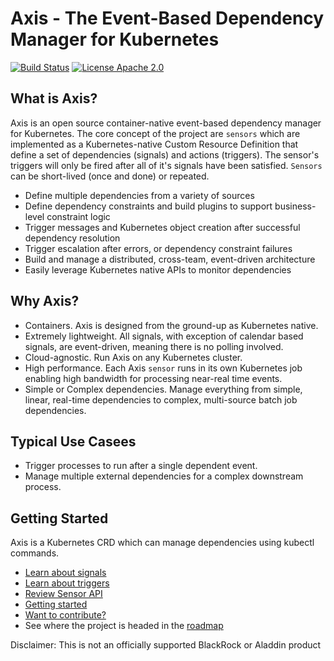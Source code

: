 # Axis - The Event-Based Dependency Manager for Kubernetes
[![Build Status](https://travis-ci.org/blackrock/axis.svg?branch=master)](https://travis-ci.org/blackrock/axis) [![License Apache 2.0](https://img.shields.io/badge/License-Apache2-brightgreen.svg)](https://img.shields.io/badge/License-Apache2-brightgreen.svg)

## What is Axis?
Axis is an open source container-native event-based dependency manager for Kubernetes. The core concept of the project are `sensors` which are implemented as a Kubernetes-native Custom Resource Definition that define a set of dependencies (signals) and actions (triggers). The sensor's triggers will only be fired after all of it's signals have been satisfied. `Sensors` can be short-lived (once and done) or repeated.
- Define multiple dependencies from a variety of sources
- Define dependency constraints and build plugins to support business-level constraint logic
- Trigger messages and Kubernetes object creation after successful dependency resolution
- Trigger escalation after errors, or dependency constraint failures
- Build and manage a distributed, cross-team, event-driven architecture
- Easily leverage Kubernetes native APIs to monitor dependencies

## Why Axis?
- Containers. Axis is designed from the ground-up as Kubernetes native. 
- Extremely lightweight. All signals, with exception of calendar based signals, are event-driven, meaning there is no polling involved.
- Cloud-agnostic. Run Axis on any Kubernetes cluster.
- High performance. Each Axis `sensor` runs in its own Kubernetes job enabling high bandwidth for processing near-real time events.
- Simple or Complex dependencies. Manage everything from simple, linear, real-time dependencies to complex, multi-source batch job dependencies.

## Typical Use Casees
- Trigger processes to run after a single dependent event. 
- Manage multiple external dependencies for a complex downstream process.

## Getting Started
Axis is a Kubernetes CRD which can manage dependencies using kubectl commands.
- [Learn about signals](./docs/signal-guide.md)
- [Learn about triggers](./docs/trigger-guide.md)
- [Review Sensor API](./docs/sensor-api.md)
- [Getting started](./docs/quickstart.md)
- [Want to contribute?](./CONTRIBUTING.md)
- See where the project is headed in the [roadmap](./ROADMAP.md)


Disclaimer: This is not an officially supported BlackRock or Aladdin product
